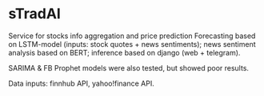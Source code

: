 # sTradAI
Service for stocks info aggregation and price prediction
Forecasting based on LSTM-model (inputs: stock quotes + news sentiments); 
news sentiment analysis based on BERT;
inference based on django (web + telegram). 

SARIMA & FB Prophet models were also tested, but showed poor results. 

Data inputs: finnhub API, yahoo!finance API. 
